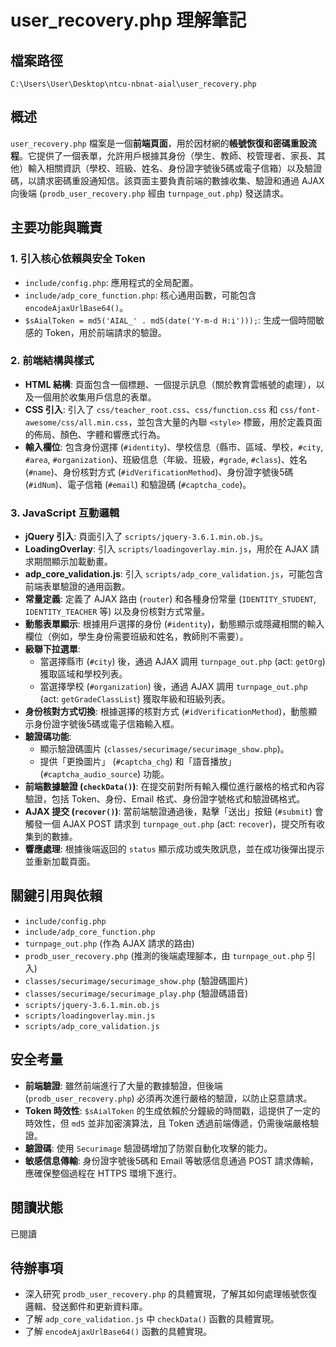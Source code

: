 # user_recovery.php 理解筆記

## 檔案路徑
`C:\Users\User\Desktop\ntcu-nbnat-aial\user_recovery.php`

## 概述
`user_recovery.php` 檔案是一個**前端頁面**，用於因材網的**帳號恢復和密碼重設流程**。它提供了一個表單，允許用戶根據其身份（學生、教師、校管理者、家長、其他）輸入相關資訊（學校、班級、姓名、身份證字號後5碼或電子信箱）以及驗證碼，以請求密碼重設通知信。該頁面主要負責前端的數據收集、驗證和通過 AJAX 向後端 (`prodb_user_recovery.php` 經由 `turnpage_out.php`) 發送請求。

## 主要功能與職責

### 1. 引入核心依賴與安全 Token
- `include/config.php`: 應用程式的全局配置。
- `include/adp_core_function.php`: 核心通用函數，可能包含 `encodeAjaxUrlBase64()`。
- `$sAialToken = md5('AIAL_' . md5(date('Y-m-d H:i')));`: 生成一個時間敏感的 Token，用於前端請求的驗證。

### 2. 前端結構與樣式
- **HTML 結構**: 頁面包含一個標題、一個提示訊息（關於教育雲帳號的處理），以及一個用於收集用戶信息的表單。
- **CSS 引入**: 引入了 `css/teacher_root.css`、`css/function.css` 和 `css/font-awesome/css/all.min.css`，並包含大量的內聯 `<style>` 標籤，用於定義頁面的佈局、顏色、字體和響應式行為。
- **輸入欄位**: 包含身份選擇 (`#identity`)、學校信息（縣市、區域、學校，`#city`, `#area`, `#organization`)、班級信息（年級、班級，`#grade`, `#class`)、姓名 (`#name`)、身份核對方式 (`#idVerificationMethod`)、身份證字號後5碼 (`#idNum`)、電子信箱 (`#email`) 和驗證碼 (`#captcha_code`)。

### 3. JavaScript 互動邏輯
- **jQuery 引入**: 頁面引入了 `scripts/jquery-3.6.1.min.ob.js`。
- **LoadingOverlay**: 引入 `scripts/loadingoverlay.min.js`，用於在 AJAX 請求期間顯示加載動畫。
- **adp_core_validation.js**: 引入 `scripts/adp_core_validation.js`，可能包含前端表單驗證的通用函數。
- **常量定義**: 定義了 AJAX 路由 (`router`) 和各種身份常量 (`IDENTITY_STUDENT`, `IDENTITY_TEACHER` 等) 以及身份核對方式常量。
- **動態表單顯示**: 根據用戶選擇的身份 (`#identity`)，動態顯示或隱藏相關的輸入欄位（例如，學生身份需要班級和姓名，教師則不需要）。
- **級聯下拉選單**: 
    - 當選擇縣市 (`#city`) 後，通過 AJAX 調用 `turnpage_out.php` (act: `getOrg`) 獲取區域和學校列表。
    - 當選擇學校 (`#organization`) 後，通過 AJAX 調用 `turnpage_out.php` (act: `getGradeClassList`) 獲取年級和班級列表。
- **身份核對方式切換**: 根據選擇的核對方式 (`#idVerificationMethod`)，動態顯示身份證字號後5碼或電子信箱輸入框。
- **驗證碼功能**: 
    - 顯示驗證碼圖片 (`classes/securimage/securimage_show.php`)。
    - 提供「更換圖片」 (`#captcha_chg`) 和「語音播放」 (`#captcha_audio_source`) 功能。
- **前端數據驗證 (`checkData()`)**: 在提交前對所有輸入欄位進行嚴格的格式和內容驗證，包括 Token、身份、Email 格式、身份證字號格式和驗證碼格式。
- **AJAX 提交 (`recover()`)**: 當前端驗證通過後，點擊「送出」按鈕 (`#submit`) 會觸發一個 AJAX POST 請求到 `turnpage_out.php` (act: `recover`)，提交所有收集到的數據。
- **響應處理**: 根據後端返回的 `status` 顯示成功或失敗訊息，並在成功後彈出提示並重新加載頁面。

## 關鍵引用與依賴
- `include/config.php`
- `include/adp_core_function.php`
- `turnpage_out.php` (作為 AJAX 請求的路由)
- `prodb_user_recovery.php` (推測的後端處理腳本，由 `turnpage_out.php` 引入)
- `classes/securimage/securimage_show.php` (驗證碼圖片)
- `classes/securimage/securimage_play.php` (驗證碼語音)
- `scripts/jquery-3.6.1.min.ob.js`
- `scripts/loadingoverlay.min.js`
- `scripts/adp_core_validation.js`

## 安全考量
- **前端驗證**: 雖然前端進行了大量的數據驗證，但後端 (`prodb_user_recovery.php`) 必須再次進行嚴格的驗證，以防止惡意請求。
- **Token 時效性**: `$sAialToken` 的生成依賴於分鐘級的時間戳，這提供了一定的時效性，但 `md5` 並非加密演算法，且 Token 透過前端傳遞，仍需後端嚴格驗證。
- **驗證碼**: 使用 `Securimage` 驗證碼增加了防禦自動化攻擊的能力。
- **敏感信息傳輸**: 身份證字號後5碼和 Email 等敏感信息通過 POST 請求傳輸，應確保整個過程在 HTTPS 環境下進行。

## 閱讀狀態
已閱讀

## 待辦事項
- 深入研究 `prodb_user_recovery.php` 的具體實現，了解其如何處理帳號恢復邏輯、發送郵件和更新資料庫。
- 了解 `adp_core_validation.js` 中 `checkData()` 函數的具體實現。
- 了解 `encodeAjaxUrlBase64()` 函數的具體實現。
